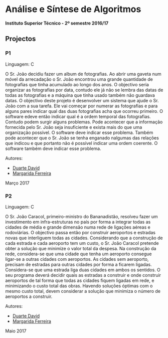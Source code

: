# Análise e Síntese de Algoritmos

**Instituto Superior Técnico - 2º semestre 2016/17**

## Projectos

### P1

Linguagem: C

O Sr. João decidiu fazer um album de fotografias. Ao abrir uma gaveta num móvel da arrecadação o Sr. João encontrou uma grande quantidade de fotografias que tinha acumulado ao longo dos anos. O objectivo seria organizar as fotografias por data, contudo ele já não se lembra das datas de todas as fotografias e a máquina que tinha usado também não guardava datas. 
O objectivo deste projeto é desenvolver um sistema que ajude o Sr. João com a sua tarefa. Ele vai começar por numerar as fotografias e para alguns pares indicar qual das duas fotografias acha que ocorreu primeiro. O software edeve então indicar qual é a ordem temporal das fotografias. Contudo podem surgir alguns problemas. Pode acontecer que a informação fornecida pelo Sr. João seja insuficiente e exista mais do que uma organização possível. O software deve indicar esse problema. Também pode acontecer que o Sr. João se tenha enganado nalgumas das relações que indicou e que portanto não é possível indicar uma ordem coerente. O software também deve indicar esse problema.

Autores:
- [Duarte David](https://github.com/drcd1)
- [Margarida Ferreira](https://github.com/Marghrid)

Março 2017

### P2

Linguagem: C

O Sr. João Caracol, primeiro-ministro do Bananadistão, resolveu fazer um investimento em infra-estruturas no país por forma a integrar todas as cidades de média e grande dimensão numa rede de ligações aéreas e rodoviárias. O objectivo passa então por construir aeroportos e estradas novas que interliguem todas as cidades. Considerando que a construção de cada estrada e cada aeroporto tem um custo, o Sr. João Caracol pretende obter a solução que minimize o valor total da despesa.
Na construção da rede, considera-se que uma cidade que tenha um aeroporto consegue ligar-se a outras cidades com aeroportos. As cidades sem aeroporto, precisam de estradas para outras cidades por forma a ficarem ligadas. Considera-se que uma estrada liga duas cidades em ambos os sentidos.
O seu programa deverá decidir quais as estradas a construir e onde construir aeroportos de tal forma que todas as cidades fiquem ligadas em rede, e minimizando o custo total das obras.
Havendo soluções óptimas com o mesmo custo total, devem considerar a solução que minimiza o número de aeroportos a construir.

Autores:
- [Duarte David](https://github.com/drcd1)
- [Margarida Ferreira](https://github.com/Marghrid)

Maio 2017

